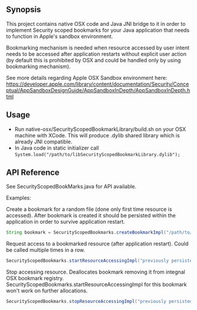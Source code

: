 ## Synopsis

This project contains native OSX code and Java JNI bridge to it in order to implement Security scoped bookmarks for your Java application that needs to function in Apple's sandbox environment. 

Bookmarking mechanism is needed when resource accessed by user intent needs to be accessed after application restarts without explicit user action (by default this is prohibited by OSX and could be handled only by using bookmarking mechanism).

See more details regarding Apple OSX Sandbox environment here: https://developer.apple.com/library/content/documentation/Security/Conceptual/AppSandboxDesignGuide/AppSandboxInDepth/AppSandboxInDepth.html

## Usage

* Run native-osx/SecurityScopedBookmarkLibrary/build.sh on your OSX machine with XCode. This will produce .dylib shared library which is already JNI compatible.
* In Java code in static initializer call ```System.load("/path/to/libSecurityScopedBookmarkLibrary.dylib");```

## API Reference

See SecurityScopedBookMarks.java for API available.

Examples:

Create a bookmark for a random file (done only first time resource is accessed).
After bookmark is created it should be persisted within the application in order to survive application restart.

```java
String bookmark = SecurityScopedBookmarks.createBookmarkImpl("/path/to/file");
```

Request access to a bookmarked resource (after application restart). Could be called multiple times in a row.

```java
SecurityScopedBookmarks.startResourceAccessingImpl("previously persisted bookmark");
```

Stop accessing resource. Deallocates bookmark removing it from integnal OSX bookmark registry.
SecurityScopedBookmarks.startResourceAccessingImpl for this bookmark won't work on further allocations.

```java
SecurityScopedBookmarks.stopResourceAccessingImpl("previously persisted bookmark");
```


